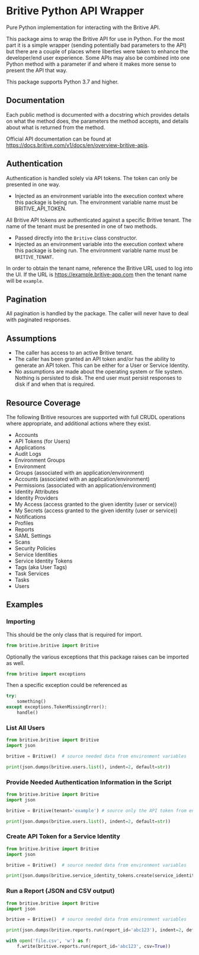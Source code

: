 # Britive Python API Wrapper

Pure Python implementation for interacting with the Britive API.

This package aims to wrap the Britive API for use in Python. For the most part it is a simple wrapper (sending
potentially bad parameters to the API) but there are a couple of places where liberties were taken to enhance
the developer/end user experience. Some APIs may also be combined into one Python method with a parameter if and
where it makes more sense to present the API that way.

This package supports Python 3.7 and higher.


## Documentation

Each public method is documented with a docstring which provides details on what the method does, the parameters the
method accepts, and details about what is returned from the method.

Official API documentation can be found at https://docs.britive.com/v1/docs/en/overview-britive-apis.

## Authentication

Authentication is handled solely via API tokens. The token can only be presented in one way.

* Injected as an environment variable into the execution context where this package is being run. The environment variable 
  name must be BRITIVE_API_TOKEN.

All Britive API tokens are authenticated against a specific Britive tenant. The name of the tenant must be presented
in one of two methods.

* Passed directly into the `Britive` class constructor.
* Injected as an environment variable into the execution context where this package is being run. The
   environment variable name must be `BRITIVE_TENANT`.

In order to obtain the tenant name, reference the Britive URL used to log into the UI. If the URL is
https://example.britive-app.com then the tenant name will be `example`.

## Pagination

All pagination is handled by the package. The caller will never have to deal with paginated responses.

## Assumptions

* The caller has access to an active Britive tenant.
* The caller has been granted an API token and/or has the ability to generate an API token. This can be either for
    a User or Service Identity.
* No assumptions are made about the operating system or file system. Nothing is persisted to disk. The end user 
    must persist responses to disk if and when that is required.

## Resource Coverage

The following Britive resources are supported with full CRUDL operations where appropriate, and additional actions
where they exist.

* Accounts
* API Tokens (for Users)
* Applications
* Audit Logs
* Environment Groups
* Environment
* Groups (associated with an application/environment)
* Accounts (associated with an application/environment)
* Permissions (associated with an application/environment)
* Identity Attributes
* Identity Providers
* My Access (access granted to the given identity (user or service))
* My Secrets (access granted to the given identity (user or service))
* Notifications
* Profiles
* Reports
* SAML Settings
* Scans
* Security Policies
* Service Identities
* Service Identity Tokens
* Tags (aka User Tags)
* Task Services
* Tasks
* Users

## Examples

### Importing

This should be the only class that is required for import.
~~~python
from britive.britive import Britive
~~~

Optionally the various exceptions that this package raises can be imported as well.
~~~python
from britive import exceptions
~~~

Then a specific exception could be referenced as 
~~~python
try:
    something()
except exceptions.TokenMissingError():
    handle()
~~~


### List All Users
~~~python
from britive.britive import Britive
import json

britive = Britive()  # source needed data from environment variables

print(json.dumps(britive.users.list(), indent=2, default=str))
~~~

### Provide Needed Authentication Information in the Script
~~~python
from britive.britive import Britive
import json

britive = Britive(tenant='example') # source only the API token from environment variables

print(json.dumps(britive.users.list(), indent=2, default=str))
~~~


### Create API Token for a Service Identity
~~~python
from britive.britive import Britive
import json

britive = Britive()  # source needed data from environment variables

print(json.dumps(britive.service_identity_tokens.create(service_identity_id='abc123'), indent=2, default=str))
~~~

### Run a Report (JSON and CSV output)
~~~python
from britive.britive import Britive
import json

britive = Britive()  # source needed data from environment variables

print(json.dumps(britive.reports.run(report_id='abc123'), indent=2, default=str))

with open('file.csv', 'w') as f:
    f.write(britive.reports.run(report_id='abc123', csv=True))
~~~


